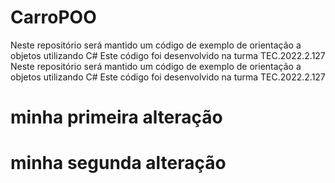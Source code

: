 # CarroPOO
Neste repositório será mantido um código de exemplo de orientação a objetos utilizando C# Este código foi desenvolvido na turma TEC.2022.2.127  
Neste repositório será mantido um código de exemplo de orientação a objetos utilizando C# Este código foi desenvolvido na turma TEC.2022.2.127
 # minha primeira alteração
 # minha segunda alteração
